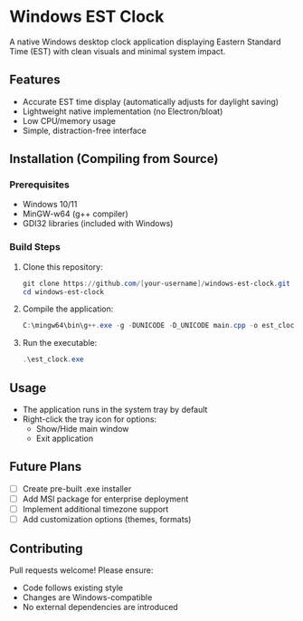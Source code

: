 # Windows EST Clock

A native Windows desktop clock application displaying Eastern Standard Time (EST) with clean visuals and minimal system impact.

## Features
- Accurate EST time display (automatically adjusts for daylight saving)
- Lightweight native implementation (no Electron/bloat)
- Low CPU/memory usage
- Simple, distraction-free interface

## Installation (Compiling from Source)

### Prerequisites
- Windows 10/11
- MinGW-w64 (g++ compiler)
- GDI32 libraries (included with Windows)

### Build Steps
1. Clone this repository:
   ```powershell
   git clone https://github.com/[your-username]/windows-est-clock.git
   cd windows-est-clock
   ```
2. Compile the application:
   ```powershell
   C:\mingw64\bin\g++.exe -g -DUNICODE -D_UNICODE main.cpp -o est_clock.exe -lgdi32
   ```
3. Run the executable:
   ```powershell
   .\est_clock.exe
   ```

## Usage
- The application runs in the system tray by default
- Right-click the tray icon for options:
  - Show/Hide main window
  - Exit application

## Future Plans
- [ ] Create pre-built .exe installer
- [ ] Add MSI package for enterprise deployment
- [ ] Implement additional timezone support
- [ ] Add customization options (themes, formats)

## Contributing
Pull requests welcome! Please ensure:
- Code follows existing style
- Changes are Windows-compatible
- No external dependencies are introduced